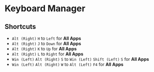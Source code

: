 # Keyboard Manager
## Shortcuts
- `Alt (Right)` `H` to `Left` for **All Apps**
- `Alt (Right)` `J` to `Down` for **All Apps**
- `Alt (Right)` `K` to `Up` for **All Apps**
- `Alt (Right)` `L` to `Right` for **All Apps**
- `Win (Left)` `Alt (Right)` `S` to `Win (Left)` `Shift (Left)` `S` for **All Apps**
- `Win (Left)` `Alt (Right)` `W` to `Alt (Left)` `F4` for **All Apps**

